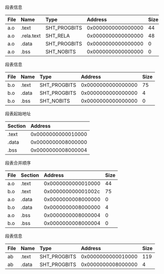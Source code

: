 段表信息

| File  | Name       | Type         | Address            | Size  |
| :---- | :----      | :----        | :----              | :---- |
| a.o   | .text      | SHT_PROGBITS | 0x0000000000000000 | 44    |
| a.o   | .rela.text | SHT_RELA     | 0x0000000000000000 | 48    |
| a.o   | .data      | SHT_PROGBITS | 0x0000000000000000 | 0     |
| a.o   | .bss       | SHT_NOBITS   | 0x0000000000000000 | 0     |

段表信息

| File  | Name  | Type         | Address            | Size  |
| :---- | :---- | :----        | :----              | :---- |
| b.o   | .text | SHT_PROGBITS | 0x0000000000000000 | 75    |
| b.o   | .data | SHT_PROGBITS | 0x0000000000000000 | 4     |
| b.o   | .bss  | SHT_NOBITS   | 0x0000000000000000 | 0     |

段表起始地址

| Section | Address            |
| :----   | :----              |
| .text   | 0x0000000000010000 |
| .data   | 0x0000000008000000 |
| .bss    | 0x0000000008000004 |

段表合并顺序

| File  | Section | Address            | Size  |
| :---- | :----   | :----              | :---- |
| a.o   | .text   | 0x0000000000010000 | 44    |
| b.o   | .text   | 0x000000000001002c | 75    |
| a.o   | .data   | 0x0000000008000000 | 0     |
| b.o   | .data   | 0x0000000008000000 | 4     |
| a.o   | .bss    | 0x0000000008000004 | 0     |
| b.o   | .bss    | 0x0000000008000004 | 0     |

段表信息

| File  | Name  | Type         | Address            | Size  |
| :---- | :---- | :----        | :----              | :---- |
| ab    | .text | SHT_PROGBITS | 0x0000000000010000 | 119   |
| ab    | .data | SHT_PROGBITS | 0x0000000008000000 | 4     |

